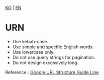 [KO](./urn_ko.md) | [EN](./urn_en.md)

# URN

-   Use kebab-case.
-   Use simple and specific English words.
-   Use lowercase only.
-   Do not use query strings for pagination.
-   Do not design excessively long.

Reference : [Google URL Structure Guide Line](https://developers.google.com/search/docs/crawling-indexing/url-structure?hl=en)
